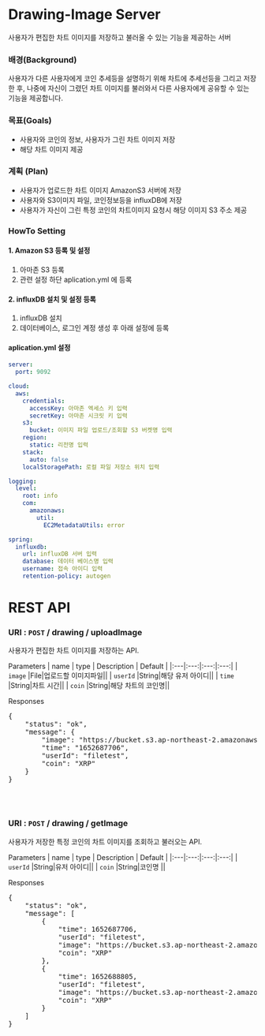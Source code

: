 # Drawing-Image Server
사용자가 편집한 차트 이미지를 저장하고 불러올 수 있는 기능을 제공하는 서버

### 배경(Background)

사용자가 다른 사용자에게 코인 추세등을 설명하기 위해 차트에 추세선등을 그리고 저장한 후, 나중에 자신이 그렸던 차트 이미지를 불러와서 다른 사용자에게 공유할 수 있는 기능을 제공합니다.


### 목표(Goals)

* 사용자와 코인의 정보, 사용자가 그린 차트 이미지 저장
* 해당 차트 이미지 제공

### 계획 (Plan)
* 사용자가 업로드한 차트 이미지 AmazonS3 서버에 저장
* 사용자와 S3이미지 파일, 코인정보등을 influxDB에 저장
* 사용자가 자신이 그린 특정 코인의 차트이미지 요청시 해당 이미지 S3 주소 제공



### HowTo Setting


#### 1. Amazon S3 등록 및 설정
1. 아마존 S3 등록 
2. 관련 설정 하단 aplication.yml 에 등록

#### 2. influxDB 설치 및 설정 등록
1. influxDB 설치
2. 데이터베이스, 로그인 계정 생성 후 아래 설정에 등록


#### aplication.yml 설정

```yml
server:
  port: 9092

cloud:
  aws:
    credentials:
      accessKey: 아마존 엑세스 키 입력
      secretKey: 아마존 시크릿 키 입력
    s3:
      bucket: 이미지 파일 업로드/조회할 S3 버켓명 입력
    region:
      static: 리전명 입력
    stack:
      auto: false
    localStoragePath: 로컬 파일 저장소 위치 입력

logging:
  level:
    root: info
    com:
      amazonaws:
        util:
          EC2MetadataUtils: error

spring:
  influxdb:
    url: influxDB 서버 입력
    database: 데이터 베이스명 입력
    username: 접속 아이디 입력
    retention-policy: autogen

```













# REST API

### URI : `POST` / drawing / uploadImage
사용자가 편집한 차트 이미지를 저장하는 API.

Parameters
| name | type | Description | Default |
|:---|:---:|:---:|:---:|
| `image` |File|업로드할 이미지파일||
| `userId` |String|해당 유저 아이디||
| `time` |String|차트 시간||
| `coin` |String|해당 차트의 코인명||

Responses
<pre>
{
    "status": "ok",
    "message": {
        "image": "https://bucket.s3.ap-northeast-2.amazonaws.com/94ccb1ac-f2eb-4b20-976b-6aa749b47a87highjpg.jpeg",
        "time": "1652687706",
        "userId": "filetest",
        "coin": "XRP"
    }
}
</pre>





<br></br>
### URI : `POST` / drawing / getImage
사용자가 저장한 특정 코인의 차트 이미지를 조회하고 불러오는 API.

Parameters
| name | type | Description | Default |
|:---|:---:|:---:|:---:|
| `userId` |String|유저 아이디||
| `coin` |String|코인명 ||

Responses
<pre>
{
    "status": "ok",
    "message": [
        {
            "time": 1652687706,
            "userId": "filetest",
            "image": "https://bucket.s3.ap-northeast-2.amazonaws.com/f421115b-faa2-48f8-b7b0-8437b37d0306highjpg.jpeg",
            "coin": "XRP"
        },
        {
            "time": 1652688805,
            "userId": "filetest",
            "image": "https://bucket.s3.ap-northeast-2.amazonaws.com/94ccb1ac-f2eb-4b20-976b-6aa749b47a87doge.jpeg",
            "coin": "XRP"
        }
    ]
}
</pre>




